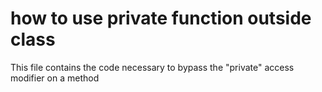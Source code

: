 # how to use private function outside class
This file contains the code necessary to bypass the "private" access modifier on a method
